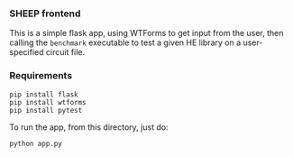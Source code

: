 ### SHEEP frontend

This is a simple flask app, using WTForms to get input from the user,
then calling the `benchmark` executable to test a given HE library on a
user-specified circuit file.

### Requirements

```
pip install flask
pip install wtforms
pip install pytest
```

To run the app, from this directory, just do:
```
python app.py
```


